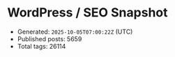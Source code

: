 # WordPress / SEO Snapshot

- Generated: `2025-10-05T07:00:22Z` (UTC)
- Published posts: 5659
- Total tags: 26114
